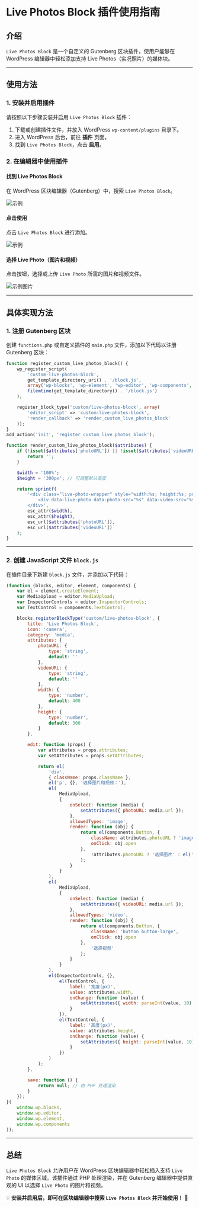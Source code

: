 # Live Photos Block 插件使用指南

## 介绍
`Live Photos Block` 是一个自定义的 Gutenberg 区块插件，使用户能够在 WordPress 编辑器中轻松添加支持 Live Photos（实况照片）的媒体块。

---

## 使用方法

### 1. 安装并启用插件
请按照以下步骤安装并启用 `Live Photos Block` 插件：

1. 下载或创建插件文件，并放入 WordPress `wp-content/plugins` 目录下。
2. 进入 WordPress 后台，前往 **插件** 页面。
3. 找到 `Live Photos Block`，点击 **启用**。

### 2. 在编辑器中使用插件

#### **找到 Live Photos Block**
在 WordPress 区块编辑器（Gutenberg）中，搜索 `Live Photos Block`。

![示例](https://cdn.rjjr.cn/blog/2025/03/20250322132954430.png)

#### **点击使用**
点击 `Live Photos Block` 进行添加。

![示例](https://cdn.rjjr.cn/blog/2025/03/20250322133158340.png)

#### **选择 Live Photo（图片和视频）**
点击按钮，选择或上传 `Live Photo` 所需的图片和视频文件。

![示例图片](https://cdn.rjjr.cn/blog/2025/03/20250322133249575.png)

---

## 具体实现方法

### **1. 注册 Gutenberg 区块**
创建 `functions.php` 或自定义插件的 `main.php` 文件，添加以下代码以注册 Gutenberg 区块：

```php
function register_custom_live_photos_block() {
    wp_register_script(
        'custom-live-photos-block',
        get_template_directory_uri() . '/block.js',
        array('wp-blocks', 'wp-element', 'wp-editor', 'wp-components', 'wp-i18n'),
        filemtime(get_template_directory() . '/block.js')
    );

    register_block_type('custom/live-photos-block', array(
        'editor_script' => 'custom-live-photos-block',
        'render_callback' => 'render_custom_live_photos_block'
    ));
}
add_action('init', 'register_custom_live_photos_block');

function render_custom_live_photos_block($attributes) {
    if (!isset($attributes['photoURL']) || !isset($attributes['videoURL'])) {
        return '';
    }

    $width = '100%';
    $height = '300px'; // 可调整默认高度

    return sprintf(
        '<div class="live-photo-wrapper" style="width:%s; height:%s; position:relative;">
            <div data-live-photo data-photo-src="%s" data-video-src="%s" style="width:100%%; height:100%%;"></div>
        </div>',
        esc_attr($width),
        esc_attr($height),
        esc_url($attributes['photoURL']),
        esc_url($attributes['videoURL'])
    );
}
```

---

### **2. 创建 JavaScript 文件 `block.js`**
在插件目录下新建 `block.js` 文件，并添加以下代码：

```js
(function (blocks, editor, element, components) {
    var el = element.createElement;
    var MediaUpload = editor.MediaUpload;
    var InspectorControls = editor.InspectorControls;
    var TextControl = components.TextControl;

    blocks.registerBlockType('custom/live-photos-block', {
        title: 'Live Photos Block',
        icon: 'camera',
        category: 'media',
        attributes: {
            photoURL: {
                type: 'string',
                default: ''
            },
            videoURL: {
                type: 'string',
                default: ''
            },
            width: {
                type: 'number',
                default: 400
            },
            height: {
                type: 'number',
                default: 300
            }
        },

        edit: function (props) {
            var attributes = props.attributes;
            var setAttributes = props.setAttributes;

            return el(
                'div',
                { className: props.className },
                el('p', {}, '选择图片和视频：'),
                el(
                    MediaUpload,
                    {
                        onSelect: function (media) {
                            setAttributes({ photoURL: media.url });
                        },
                        allowedTypes: 'image',
                        render: function (obj) {
                            return el(components.Button, {
                                className: attributes.photoURL ? 'image-button' : 'button button-large',
                                onClick: obj.open
                            },
                                !attributes.photoURL ? '选择图片' : el('img', { src: attributes.photoURL })
                            );
                        }
                    }
                ),
                el(
                    MediaUpload,
                    {
                        onSelect: function (media) {
                            setAttributes({ videoURL: media.url });
                        },
                        allowedTypes: 'video',
                        render: function (obj) {
                            return el(components.Button, {
                                className: 'button button-large',
                                onClick: obj.open
                            },
                                '选择视频'
                            );
                        }
                    }
                ),
                el(InspectorControls, {},
                    el(TextControl, {
                        label: '宽度(px)',
                        value: attributes.width,
                        onChange: function (value) {
                            setAttributes({ width: parseInt(value, 10) || 0 });
                        }
                    }),
                    el(TextControl, {
                        label: '高度(px)',
                        value: attributes.height,
                        onChange: function (value) {
                            setAttributes({ height: parseInt(value, 10) || 0 });
                        }
                    })
                )
            );
        },

        save: function () {
            return null; // 由 PHP 处理渲染
        }
    });
}(
    window.wp.blocks,
    window.wp.editor,
    window.wp.element,
    window.wp.components
));
```

---

## 总结
`Live Photos Block` 允许用户在 WordPress 区块编辑器中轻松插入支持 `Live Photo` 的媒体区域。该插件通过 PHP 处理渲染，并在 Gutenberg 编辑器中提供直观的 UI 以选择 `Live Photo` 的图片和视频。

💡 **安装并启用后，即可在区块编辑器中搜索 `Live Photos Block` 并开始使用！** 🚀
